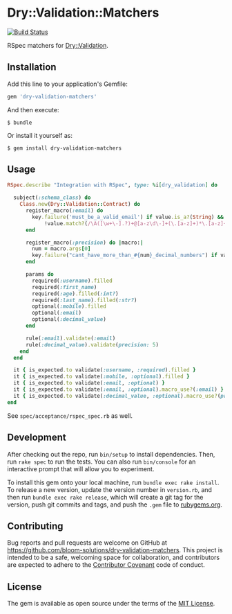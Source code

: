 # Dry::Validation::Matchers

[![Build Status](https://travis-ci.org/bloom-solutions/dry-validation-matchers.svg?branch=master)](https://travis-ci.org/bloom-solutions/dry-validation-matchers)

RSpec matchers for [Dry::Validation](dry-rb.org/gems/dry-validation).

## Installation

Add this line to your application's Gemfile:

```ruby
gem 'dry-validation-matchers'
```

And then execute:

    $ bundle

Or install it yourself as:

    $ gem install dry-validation-matchers

## Usage

```ruby
RSpec.describe "Integration with RSpec", type: %i[dry_validation] do

  subject(:schema_class) do
    Class.new(Dry::Validation::Contract) do
      register_macro(:email) do
        key.failure('must_be_a_valid_email') if value.is_a?(String) &&
            !value.match?(/\A([\w+\-].?)+@[a-z\d\-]+(\.[a-z]+)*\.[a-z]+\z/i)
      end

      register_macro(:precision) do |macro:|
        num = macro.args[0]
        key.failure("cant_have_more_than_#{num}_decimal_numbers") if value && value.to_s.split('.').last.size > num
      end

      params do
        required(:username).filled
        required(:first_name)
        required(:age).filled(:int?)
        required(:last_name).filled(:str?)
        optional(:mobile).filled
        optional(:email)
        optional(:decimal_value)
      end

      rule(:email).validate(:email)
      rule(:decimal_value).validate(precision: 5)
    end
  end

  it { is_expected.to validate(:username, :required).filled }
  it { is_expected.to validate(:mobile, :optional).filled }
  it { is_expected.to validate(:email, :optional) }
  it { is_expected.to validate(:email, :optional).macro_use?(:email) }
  it { is_expected.to validate(:decimal_value, :optional).macro_use?(precision: 5) }
end
```

See `spec/acceptance/rspec_spec.rb` as well.

## Development

After checking out the repo, run `bin/setup` to install dependencies. Then, run `rake spec` to run the tests. You can also run `bin/console` for an interactive prompt that will allow you to experiment.

To install this gem onto your local machine, run `bundle exec rake install`. To release a new version, update the version number in `version.rb`, and then run `bundle exec rake release`, which will create a git tag for the version, push git commits and tags, and push the `.gem` file to [rubygems.org](https://rubygems.org).

## Contributing

Bug reports and pull requests are welcome on GitHub at https://github.com/bloom-solutions/dry-validation-matchers. This project is intended to be a safe, welcoming space for collaboration, and contributors are expected to adhere to the [Contributor Covenant](http://contributor-covenant.org) code of conduct.


## License

The gem is available as open source under the terms of the [MIT License](http://opensource.org/licenses/MIT).

